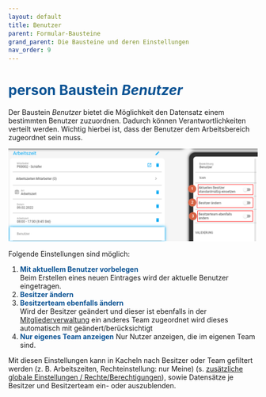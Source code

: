 ```yaml
---
layout: default
title: Benutzer
parent: Formular-Bausteine
grand_parent: Die Bausteine und deren Einstellungen
nav_order: 9
---
```


# <span style="color:#0b5394"><span class="material-icons">person</span> **Baustein _Benutzer_**</span>

Der Baustein _Benutzer_ bietet die Möglichkeit den Datensatz einem bestimmten Benutzer zuzuordnen. Dadurch können
Verantwortlichkeiten verteilt werden. Wichtig hierbei ist, dass der Benutzer dem Arbeitsbereich zugeordnet sein muss.

![user](\assets\record-spec-settings\2user.png 'user')

Folgende Einstellungen sind möglich:

1. <span style="color:#0b5394">**Mit aktuellem Benutzer vorbelegen**</span>  
   Beim Erstellen eines neuen Eintrages wird der aktuelle Benutzer eingetragen.
2. <span style="color:#0b5394">**Besitzer ändern**</span>
3. <span style="color:#0b5394">**Besitzerteam ebenfalls ändern**</span>  
   Wird der Besitzer geändert und dieser ist ebenfalls in der
   [Mitgliederverwaltung](/docs/global-settings-and-functions.html)
   ein anderes Team zugeordnet wird dieses automatisch mit geändert/berücksichtigt
4. <span style="color:#0b5394">**Nur eigenes Team anzeigen**</span>
   Nur Nutzer anzeigen, die im eigenen Team sind.

Mit diesen Einstellungen kann in Kacheln nach Besitzer oder Team gefiltert werden (z. B. Arbeitszeiten,
Rechteinstellung: nur Meine) (s. [zusätzliche globale Einstellungen / Rechte/Berechtigungen](/docs/global-settings-and-functions.html#rechte--berechtigungen)), sowie Datensätze je Besitzer und Besitzerteam ein- oder auszublenden.
